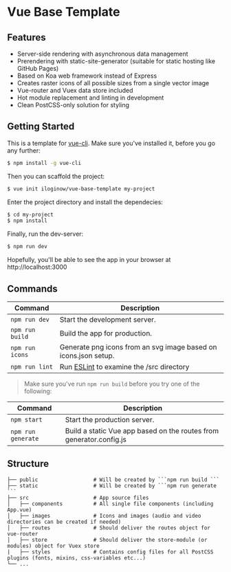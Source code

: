 # Vue Base Template

## Features

* Server-side rendering with asynchronous data management
* Prerendering with static-site-generator (suitable for static hosting like GitHub Pages)
* Based on Koa web framework instead of Express
* Creates raster icons of all possible sizes from a single vector image
* Vue-router and Vuex data store included
* Hot module replacement and linting in development
* Clean PostCSS-only solution for styling

## Getting Started

This is a template for [vue-cli](https://github.com/vuejs/vue-cli). Make sure you've installed it, before you go any further:

``` bash
$ npm install -g vue-cli
```

Then you can scaffold the project:

``` bash
$ vue init iloginow/vue-base-template my-project
```

Enter the project directory and install the dependecies:

``` bash
$ cd my-project
$ npm install
```

Finally, run the dev-server:

``` bash
$ npm run dev
```

Hopefully, you'll be able to see the app in your browser at http://localhost:3000

## Commands

| Command | Description |
| --- | --- |
| ``` npm run dev ``` | Start the development server. |
| ``` npm run build ``` | Build the app for production. |
| ``` npm run icons ``` | Generate png icons from an svg image based on icons.json setup. |
| ``` npm run lint ``` | Run [ESLint](https://github.com/eslint/eslint) to examine the /src directory |

> Make sure you've run ``` npm run build ``` before you try one of the following:

| Command | Description |
| --- | --- |
| ``` npm start ``` | Start the production server. |
| ``` npm run generate ``` | Build a static Vue app based on the routes from generator.config.js |

## Structure

    ├── public                  # Will be created by ```npm run build ```
    ├── static                  # Will be created by ```npm run generate ```
    ├── src                     # App source files
    │   ├── components          # All single file components (including App.vue)
    │   ├── images              # Icons and images (audio and video directories can be created if needed)
    │   ├── routes              # Should deliver the routes object for vue-router
    │   ├── store               # Should deliver the store-module (or modules) object for Vuex store
    |   ├── styles              # Contains config files for all PostCSS plugins (fonts, mixins, css-variables etc...) 
    └── ...
